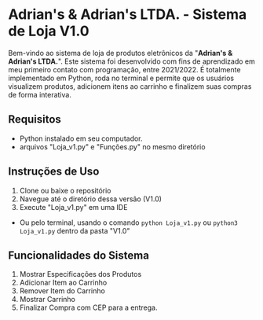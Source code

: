 # Adrian's & Adrian's LTDA. - Sistema de Loja V1.0
Bem-vindo ao sistema de loja de produtos eletrônicos da "**Adrian's & Adrian's LTDA.**". Este sistema foi desenvolvido com fins de aprendizado em meu primeiro contato com programação, entre 2021/2022. 
É totalmente implementado em Python, roda no terminal e permite que os usuários visualizem produtos, adicionem itens ao carrinho e finalizem suas compras de forma interativa.

## Requisitos
- Python instalado em seu computador.
- arquivos "Loja_v1.py" e "Funções.py" no mesmo diretório

## Instruções de Uso
1. Clone ou baixe o repositório
2. Navegue até o diretório dessa versão (V1.0)
3. Execute "Loja_v1.py" em uma IDE
  - Ou pelo terminal, usando o comando `python Loja_v1.py` ou `python3 Loja_v1.py` dentro da pasta "V1.0"

## Funcionalidades do Sistema
1. Mostrar Especificações dos Produtos
2. Adicionar Item ao Carrinho
3. Remover Item do Carrinho
4. Mostrar Carrinho
5. Finalizar Compra com CEP para a entrega.